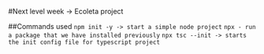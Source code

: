 #Next level week -> Ecoleta project

##Commands used
    `npm init -y -> start a simple node project`
    `npx - run a package that we have installed previously`
    `npx tsc --init -> starts the init config file for typescript project`